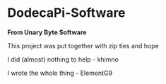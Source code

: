 # DodecaPi-Software

**From Unary Byte Software**

This project was put together with zip ties and hope

I did (almost) nothing to help - khimno

I wrote the whole thing - ElementG9
